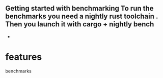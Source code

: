 #
Getting
started
with
benchmarking
To
run
the
benchmarks
you
need
a
nightly
rust
toolchain
.
Then
you
launch
it
with
cargo
+
nightly
bench
-
-
features
=
benchmarks

